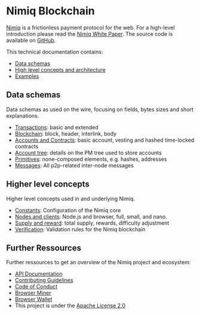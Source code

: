 # Nimiq Blockchain
[Nimiq](https://nimiq.com/) is a frictionless payment protocol for the web. For a high-level introduction please read the [Nimiq White Paper](https://medium.com/nimiq-network/nimiq-a-peer-to-peer-payment-protocol-native-to-the-web-ffd324bb084). The source code is available on [GitHub](https://github.com/nimiq-network/core).

This technical documentation contains:

* [Data schemas](#data-schema)
* [High level concepts and architecture](#higher-level-concepts)
* [Examples](#examples)

## Data schemas

Data schemas as used on the wire, focusing on fields, bytes sizes and short explanations.

* [Transactions](chapters/transactions.md): basic and extended
* [Blockchain](chapters/block.md): block, header, interlink, body
* [Accounts and Contracts](chapters/accounts-and-contracts.md): basic account, vesting and hashed time-locked contracts
* [Account tree](chapters/account-tree.md): details on the PM tree used to store accounts
* [Primitives](chapters/primitives.md): none-composed elements, e.g. hashes, addresses
* [Messages](chapters/messages.md): All p2p-related inter-node messages

## Higher level concepts

Higher level concepts used in and underlying Nimiq.

* [Constants](chapters/constants.md): Configuration of the Nimiq core
* [Nodes and clients](chapters/nodes-and-clients.md): Node.js and browser, full, small, and nano.
* [Supply and reward](chapters/supply-and-reward.md): total supply, rewards, difficulty adjustment
* [Verification](chapters/verify.md): Validation rules for the Nimiq blockchain

## Further Ressources
Further ressources to get an overview of the Nimiq project and ecosystem:
* [API Documentation](https://github.com/nimiq-network/core/blob/master/dist/API_DOCUMENTATION.md)
* [Contributing Guidelines](https://github.com/nimiq-network/core/blob/master/.github/CONTRIBUTING.md)
* [Code of Conduct](https://github.com/nimiq-network/core/blob/master/.github/CODE_OF_CONDUCT.md)
* [Browser Miner](https://nimiq.com/miner)
* [Browser Wallet](https://nimiq.com/wallet)
* This project is under the [Apache License 2.0](https://github.com/nimiq-network/core/blob/master/LICENSE.md)
